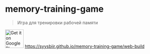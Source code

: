# memory-training-game
> Игра для тренировки рабочей памяти

<a href="https://play.google.com/store/apps/details?id=com.gitsiamcat.training"><img alt="Get it on Google Play" src="https://play.google.com/intl/en_us/badges/images/generic/en-play-badge.png" height=60px /></a>
https://syysbiir.github.io/memory-training-game/web-build
